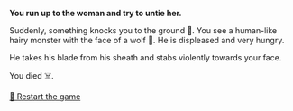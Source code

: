 **You run up to the woman and try to untie her.**

Suddenly, something knocks you to the ground 💢. You see a human-like hairy monster with the face of a wolf 🐺. He is displeased and very hungry.

He takes his blade from his sheath and stabs violently towards your face.

You died ☠️.

[🔄 Restart the game](../../begin-journey.md) 